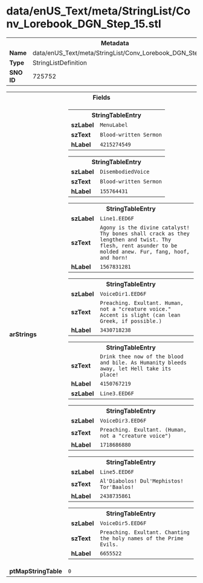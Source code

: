 <h1>data/enUS_Text/meta/StringList/Conv_Lorebook_DGN_Step_15.stl</h1><table><tr><th colspan="100%">Metadata</th></tr><tr><td><b>Name</b></td><td>data/enUS_Text/meta/StringList/Conv_Lorebook_DGN_Step_15.stl</td></tr><tr><td><b>Type</b></td><td>StringListDefinition</td></tr><tr><td><b>SNO ID</b></td><td>725752</td></tr></table>

<table><tr><th colspan="100%">Fields</th></tr><tr><td><b>arStrings</b></td><td><table><tr><th colspan="100%">StringTableEntry</th></tr><tr><td><b>szLabel</b></td><td><code>MenuLabel</code></td></tr><tr><td><b>szText</b></td><td><code>Blood-written Sermon</code></td></tr><tr><td><b>hLabel</b></td><td><code>4215274549</code></td></tr></table>


<table><tr><th colspan="100%">StringTableEntry</th></tr><tr><td><b>szLabel</b></td><td><code>DisembodiedVoice</code></td></tr><tr><td><b>szText</b></td><td><code>Blood-written Sermon</code></td></tr><tr><td><b>hLabel</b></td><td><code>155764431</code></td></tr></table>


<table><tr><th colspan="100%">StringTableEntry</th></tr><tr><td><b>szLabel</b></td><td><code>Line1.EED6F</code></td></tr><tr><td><b>szText</b></td><td><code>Agony is the divine catalyst! Thy bones shall crack as they lengthen and twist. Thy flesh, rent asunder to be molded anew. Fur, fang, hoof, and horn!</code></td></tr><tr><td><b>hLabel</b></td><td><code>1567831281</code></td></tr></table>


<table><tr><th colspan="100%">StringTableEntry</th></tr><tr><td><b>szLabel</b></td><td><code>VoiceDir1.EED6F</code></td></tr><tr><td><b>szText</b></td><td><code>Preaching. Exultant. Human, not a "creature voice." Accent is slight (can lean Greek, if possible.)</code></td></tr><tr><td><b>hLabel</b></td><td><code>3430718238</code></td></tr></table>


<table><tr><th colspan="100%">StringTableEntry</th></tr><tr><td><b>szText</b></td><td><code>Drink thee now of the blood and bile. As Humanity bleeds away, let Hell take its place!</code></td></tr><tr><td><b>hLabel</b></td><td><code>4150767219</code></td></tr><tr><td><b>szLabel</b></td><td><code>Line3.EED6F</code></td></tr></table>


<table><tr><th colspan="100%">StringTableEntry</th></tr><tr><td><b>szLabel</b></td><td><code>VoiceDir3.EED6F</code></td></tr><tr><td><b>szText</b></td><td><code>Preaching. Exultant. (Human, not a "creature voice")</code></td></tr><tr><td><b>hLabel</b></td><td><code>1718686880</code></td></tr></table>


<table><tr><th colspan="100%">StringTableEntry</th></tr><tr><td><b>szLabel</b></td><td><code>Line5.EED6F</code></td></tr><tr><td><b>szText</b></td><td><code>Al'Diabolos! Dul'Mephistos! Tor'Baalos!</code></td></tr><tr><td><b>hLabel</b></td><td><code>2438735861</code></td></tr></table>


<table><tr><th colspan="100%">StringTableEntry</th></tr><tr><td><b>szLabel</b></td><td><code>VoiceDir5.EED6F</code></td></tr><tr><td><b>szText</b></td><td><code>Preaching. Exultant. Chanting the holy names of the Prime Evils. </code></td></tr><tr><td><b>hLabel</b></td><td><code>6655522</code></td></tr></table>


</td></tr><tr><td><b>ptMapStringTable</b></td><td><code>0</code></td></tr></table>

